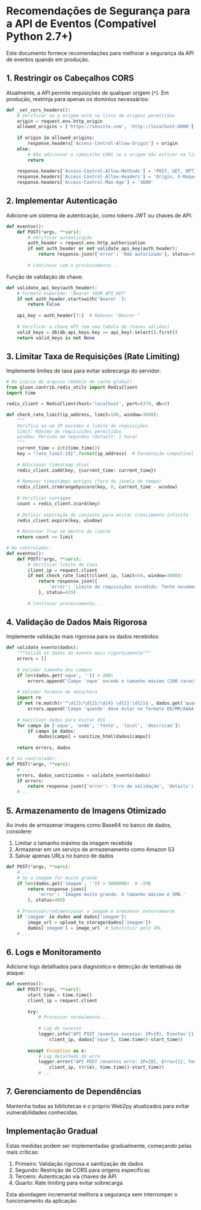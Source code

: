 # Recomendações de Segurança para a API de Eventos (Compatível Python 2.7+)

Este documento fornece recomendações para melhorar a segurança da API de eventos quando em produção.

## 1. Restringir os Cabeçalhos CORS

Atualmente, a API permite requisições de qualquer origem (`*`). Em produção, restrinja para apenas os domínios necessários:

```python
def _set_cors_headers():
    # Verificar se a origem está na lista de origens permitidas
    origin = request.env.http_origin
    allowed_origins = ['https://seusite.com', 'http://localhost:8000']
    
    if origin in allowed_origins:
        response.headers['Access-Control-Allow-Origin'] = origin
    else:
        # Não adicionar o cabeçalho CORS se a origem não estiver na lista
        return
        
    response.headers['Access-Control-Allow-Methods'] = 'POST, GET, OPTIONS'
    response.headers['Access-Control-Allow-Headers'] = 'Origin, X-Requested-With, Content-Type, Accept, Authorization'
    response.headers['Access-Control-Max-Age'] = '3600'
```

## 2. Implementar Autenticação

Adicione um sistema de autenticação, como tokens JWT ou chaves de API:

```python
def eventos():
    def POST(*args, **vars):
        # Verificar autenticação
        auth_header = request.env.http_authorization
        if not auth_header or not validate_api_key(auth_header):
            return response.json({'error': 'Não autorizado'}, status=401)
        
        # Continuar com o processamento...
```

Função de validação de chave:

```python
def validate_api_key(auth_header):
    # Formato esperado: "Bearer YOUR_API_KEY"
    if not auth_header.startswith('Bearer '):
        return False
    
    api_key = auth_header[7:]  # Remover "Bearer "
    
    # Verificar a chave API (em uma tabela de chaves válidas)
    valid_keys = db(db.api_keys.key == api_key).select().first()
    return valid_keys is not None
```

## 3. Limitar Taxa de Requisições (Rate Limiting)

Implemente limites de taxa para evitar sobrecarga do servidor:

```python
# No início do arquivo (módulo de cache global)
from gluon.contrib.redis_utils import RedisClient
import time

redis_client = RedisClient(host='localhost', port=6379, db=0)

def check_rate_limit(ip_address, limit=100, window=3600):
    """
    Verifica se um IP excedeu o limite de requisições
    limit: Máximo de requisições permitidas
    window: Período em segundos (default: 1 hora)
    """
    current_time = int(time.time())
    key = "rate_limit:{0}".format(ip_address)  # Formatação compatível com Python 2.7
    
    # Adicionar timestamp atual
    redis_client.zadd(key, {current_time: current_time})
    
    # Remover timestamps antigos (fora da janela de tempo)
    redis_client.zremrangebyscore(key, 0, current_time - window)
    
    # Verificar contagem
    count = redis_client.zcard(key)
    
    # Definir expiração do conjunto para evitar crescimento infinito
    redis_client.expire(key, window)
    
    # Retornar True se dentro do limite
    return count <= limit

# No controlador:
def eventos():
    def POST(*args, **vars):
        # Verificar limite de taxa
        client_ip = request.client
        if not check_rate_limit(client_ip, limit=50, window=3600):
            return response.json({
                'error': 'Limite de requisições excedido. Tente novamente mais tarde.'
            }, status=429)
        
        # Continuar processamento...
```

## 4. Validação de Dados Mais Rigorosa

Implemente validação mais rigorosa para os dados recebidos:

```python
def validate_evento(dados):
    """Valida os dados do evento mais rigorosamente"""
    errors = []
    
    # Validar tamanho dos campos
    if len(dados.get('oque', '')) > 200:
        errors.append("Campo 'oque' excede o tamanho máximo (200 caracteres)")
        
    # Validar formato de data/hora
    import re
    if not re.match(r'^\d{2}/\d{2}/\d{4} \d{2}:\d{2}$', dados.get('quando', '')):
        errors.append("Campo 'quando' deve estar no formato DD/MM/AAAA HH:MM")
    
    # Sanitizar dados para evitar XSS
    for campo in ['oque', 'onde', 'fonte', 'local', 'descricao']:
        if campo in dados:
            dados[campo] = sanitize_html(dados[campo])
    
    return errors, dados

# E no controlador:
def POST(*args, **vars):
    # ...
    errors, dados_sanitizados = validate_evento(dados)
    if errors:
        return response.json({'error': 'Erro de validação', 'details': errors}, status=400)
    # ...
```

## 5. Armazenamento de Imagens Otimizado

Ao invés de armazenar imagens como Base64 no banco de dados, considere:

1. Limitar o tamanho máximo da imagem recebida
2. Armazenar em um serviço de armazenamento como Amazon S3
3. Salvar apenas URLs no banco de dados

```python
def POST(*args, **vars):
    # ...
    # Se a imagem for muito grande
    if len(dados.get('imagem', '')) > 5000000:  # ~5MB
        return response.json({
            'error': 'Imagem muito grande. O tamanho máximo é 5MB.'
        }, status=400)
    
    # Processar/redimensionar a imagem e armazenar externamente
    if 'imagem' in dados and dados['imagem']:
        image_url = upload_to_storage(dados['imagem'])
        dados['imagem'] = image_url  # Substituir pelo URL
    # ...
```

## 6. Logs e Monitoramento

Adicione logs detalhados para diagnóstico e detecção de tentativas de ataque:

```python
def eventos():
    def POST(*args, **vars):
        start_time = time.time()
        client_ip = request.client
        
        try:
            # Processar normalmente...
            
            # Log de sucesso
            logger.info("API POST /eventos sucesso: IP={0}, Evento='{1}', Tempo={2:.2f}s".format(
                client_ip, dados['oque'], time.time()-start_time))
            
        except Exception as e:
            # Log detalhado do erro
            logger.error("API POST /eventos erro: IP={0}, Erro={1}, Tempo={2:.2f}s".format(
                client_ip, str(e), time.time()-start_time))
            # ...
```

## 7. Gerenciamento de Dependências

Mantenha todas as bibliotecas e o próprio Web2py atualizados para evitar vulnerabilidades conhecidas.

## Implementação Gradual

Estas medidas podem ser implementadas gradualmente, começando pelas mais críticas:

1. Primeiro: Validação rigorosa e sanitização de dados
2. Segundo: Restrição de CORS para origens específicas
3. Terceiro: Autenticação via chaves de API
4. Quarto: Rate limiting para evitar sobrecarga

Esta abordagem incremental melhora a segurança sem interromper o funcionamento da aplicação.
